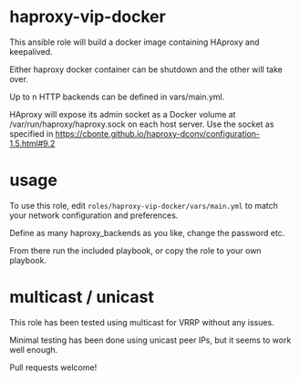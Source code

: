 # haproxy-vip-docker

This ansible role will build a docker image containing HAproxy and keepalived.

Either haproxy docker container can be shutdown and the other will take over.

Up to n HTTP backends can be defined in vars/main.yml.

HAproxy will expose its admin socket as a Docker volume at /var/run/haproxy/haproxy.sock on each host server. Use the socket as specified in https://cbonte.github.io/haproxy-dconv/configuration-1.5.html#9.2

# usage

To use this role, edit `roles/haproxy-vip-docker/vars/main.yml` to match your network configuration and preferences.

Define as many haproxy_backends as you like, change the password etc.

From there run the included playbook, or copy the role to your own playbook.

# multicast / unicast

This role has been tested using multicast for VRRP without any issues.

Minimal testing has been done using unicast peer IPs, but it seems to work well enough.

Pull requests welcome!
